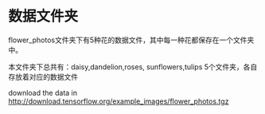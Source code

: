 # 数据文件夹

flower_photos文件夹下有5种花的数据文件，其中每一种花都保存在一个文件夹中。

本文件夹下总共有：daisy,dandelion,roses, sunflowers,tulips 5个文件夹，各自存放着对应的数据文件

download the data in http://download.tensorflow.org/example_images/flower_photos.tgz
